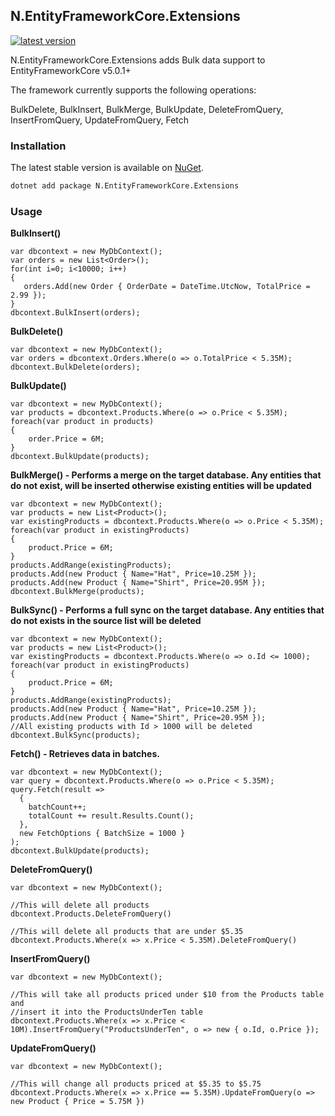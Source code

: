 N.EntityFrameworkCore.Extensions
--------------------

[![latest version](https://img.shields.io/nuget/v/N.EntityFrameworkCore.Extensions)](https://www.nuget.org/packages/N.EntityFrameworkCore.Extensions)

N.EntityFrameworkCore.Extensions adds Bulk data support to EntityFrameworkCore v5.0.1+

The framework currently supports the following operations:

  BulkDelete, BulkInsert, BulkMerge, BulkUpdate, DeleteFromQuery, InsertFromQuery, UpdateFromQuery, Fetch
  
  ### Installation

  The latest stable version is available on [NuGet](https://www.nuget.org/packages/N.EntityFrameworkCore.Extensions).

  ```sh
  dotnet add package N.EntityFrameworkCore.Extensions
  ```
  
 ### Usage
   
 **BulkInsert()**  
   ```
  var dbcontext = new MyDbContext();  
  var orders = new List<Order>();  
  for(int i=0; i<10000; i++)  
  {  
      orders.Add(new Order { OrderDate = DateTime.UtcNow, TotalPrice = 2.99 });  
  }  
  dbcontext.BulkInsert(orders);  
 ```
  **BulkDelete()**  
  ```
  var dbcontext = new MyDbContext();  
  var orders = dbcontext.Orders.Where(o => o.TotalPrice < 5.35M);  
  dbcontext.BulkDelete(orders);
  ```
  **BulkUpdate()**  
  ```
  var dbcontext = new MyDbContext();  
  var products = dbcontext.Products.Where(o => o.Price < 5.35M);
  foreach(var product in products)
  {
      order.Price = 6M;
  }
  dbcontext.BulkUpdate(products);
  ```
  **BulkMerge() - Performs a merge on the target database. Any entities that do not exist, will be inserted otherwise existing entities will be updated**  
  ```
  var dbcontext = new MyDbContext();
  var products = new List<Product>();
  var existingProducts = dbcontext.Products.Where(o => o.Price < 5.35M);
  foreach(var product in existingProducts)
  {
      product.Price = 6M;
  }
  products.AddRange(existingProducts);
  products.Add(new Product { Name="Hat", Price=10.25M });
  products.Add(new Product { Name="Shirt", Price=20.95M });
  dbcontext.BulkMerge(products);
  ```
   **BulkSync() - Performs a full sync on the target database. Any entities that do not exists in the source list will be deleted**
  ```
  var dbcontext = new MyDbContext();
  var products = new List<Product>();
  var existingProducts = dbcontext.Products.Where(o => o.Id <= 1000);
  foreach(var product in existingProducts)
  {
      product.Price = 6M;
  }
  products.AddRange(existingProducts);
  products.Add(new Product { Name="Hat", Price=10.25M });
  products.Add(new Product { Name="Shirt", Price=20.95M });
  //All existing products with Id > 1000 will be deleted
  dbcontext.BulkSync(products);
  ```
  **Fetch() - Retrieves data in batches.**  
  ```
  var dbcontext = new MyDbContext();  
  var query = dbcontext.Products.Where(o => o.Price < 5.35M);
  query.Fetch(result =>
    {
      batchCount++;
      totalCount += result.Results.Count();
    }, 
    new FetchOptions { BatchSize = 1000 }
  );
  dbcontext.BulkUpdate(products);
  ```
  **DeleteFromQuery()**  
   ``` 
  var dbcontext = new MyDbContext(); 
  
  //This will delete all products  
  dbcontext.Products.DeleteFromQuery() 
  
  //This will delete all products that are under $5.35  
  dbcontext.Products.Where(x => x.Price < 5.35M).DeleteFromQuery()  
```
  **InsertFromQuery()**  
   ``` 
  var dbcontext = new MyDbContext(); 
  
  //This will take all products priced under $10 from the Products table and 
  //insert it into the ProductsUnderTen table
  dbcontext.Products.Where(x => x.Price < 10M).InsertFromQuery("ProductsUnderTen", o => new { o.Id, o.Price });
```
  **UpdateFromQuery()**  
   ``` 
  var dbcontext = new MyDbContext(); 
  
  //This will change all products priced at $5.35 to $5.75 
  dbcontext.Products.Where(x => x.Price == 5.35M).UpdateFromQuery(o => new Product { Price = 5.75M }) 
```
